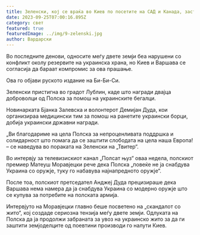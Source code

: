```yaml
---
title: Зеленски, кој се враќа во Киев по посетите на САД и Канада, застана во Полска
date: 2023-09-25T07:00:16.895Z
category: свет
featured: true
featuredImage: ../img/9-zelenski.jpg
author: Вардарски
---
```

Во последните денови, односите меѓу двете земји беа нарушени со конфликт околу резервите на украинска храна, но Киев и Варшава се согласија да бараат компромис за ова прашање.

Ова го објави руското издание на Би-Би-Си.

Зеленски пристигна во градот Лублин, каде што награди двајца доброволци од Полска за помош на украинските бегалци.

Новинарката Бјанка Залевска и волонтерот Демијан Дуда, кои организираа медицински тим за помош на ранетите украински борци, добија украински државни награди.

„Ви благодариме на цела Полска за непроценливата поддршка и солидарност што помага да се заштити слободата на цела наша Европа! – се наведува во пораката на Зеленски на „Твитер“.

Во интервју за телевизискиот канал „Полсат њуз“ оваа недела, полскиот премиер Матеуш Моравјецки рече дека Полска „повеќе не ја снабдува Украина со оружје, туку го набавува најнапредното оружје“.

После тоа, полскиот претседател Анджеј Дуда прецизираше дека Варшава нема намера да ја снабдува Украина со модерно оружје што се купува за потребите на полската армија.

Интервјуто на Моравјецки главно беше посветено на „скандалот со жито“, кој создаде сериозна тензија меѓу двете земји. Одлуката на Полска да ја продолжи забраната за увоз на украинско жито за да ги заштити земјоделците од поевтини производи го налути Киев.